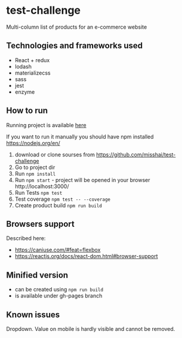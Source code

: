 # test-challenge

Multi-column list of products for an e-commerce website

## Technologies and frameworks used
* React + redux
* lodash
* materializecss
* sass
* jest
* enzyme

## How to run
Running project is available [here](https://misshai.github.io/test-challenge/)

If you want to run it manually you should have npm installed https://nodejs.org/en/
1. download or clone sourses from https://github.com/misshai/test-challenge
2. Go to project dir
3. Run ```npm install```
4. Run ```npm start``` - project will be opened in your browser http://localhost:3000/
5. Run Tests ```npm test```
6. Test coverage ```npm test -- --coverage```
7. Create product build ```npm run build```

## Browsers support
Described here:
* https://caniuse.com/#feat=flexbox
* https://reactjs.org/docs/react-dom.html#browser-support

## Minified version
* can be created using ```npm run build```
* is available under gh-pages branch

## Known issues
Dropdown. Value on mobile is hardly visible and cannot be removed.
